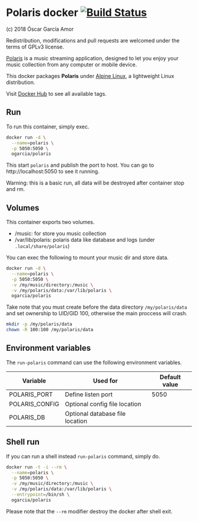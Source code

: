 # Polaris docker [![Build Status](https://travis-ci.org/ogarcia/docker-polaris.svg?branch=master)](https://travis-ci.org/ogarcia/docker-polaris)

(c) 2018 Óscar García Amor

Redistribution, modifications and pull requests are welcomed under the terms
of GPLv3 license.

[Polaris][1] is a music streaming application, designed to let you enjoy
your music collection from any computer or mobile device.

This docker packages **Polaris** under [Alpine Linux][2], a lightweight
Linux distribution.

Visit [Docker Hub][3] to see all available tags.

[1]: https://github.com/agersant/polaris
[2]: https://alpinelinux.org/
[3]: https://hub.docker.com/r/ogarcia/polaris/


## Run

To run this container, simply exec.

```sh
docker run -d \
  --name=polaris \
  -p 5050:5050 \
  ogarcia/polaris
```

This start `polaris` and publish the port to host. You can go to
http://localhost:5050 to see it running.

Warning: this is a basic run, all data will be destroyed after container
stop and rm.

## Volumes

This container exports two volumes.

- /music: for store you music collection
- /var/lib/polaris: polaris data like database and logs (under
  `.local/share/polaris`)

You can exec the following to mount your music dir and store data.

```sh
docker run -d \
  --name=polaris \
  -p 5050:5050 \
  -v /my/music/directory:/music \
  -v /my/polaris/data:/var/lib/polaris \
  ogarcia/polaris
```

Take note that you must create before the data directory `/my/polaris/data`
and set ownership to UID/GID 100, otherwise the main proccess will crash.

```sh
mkdir -p /my/polaris/data
chown -R 100:100 /my/polaris/data
```

## Environment variables

The `run-polaris` command can use the following environment variables.

| Variable | Used for | Default value |
| --- | --- | --- |
| POLARIS_PORT | Define listen port | 5050 |
| POLARIS_CONFIG | Optional config file location | |
| POLARIS_DB | Optional database file location | |

## Shell run

If you can run a shell instead `run-polaris` command, simply do.

```sh
docker run -t -i --rm \
  --name=polaris \
  -p 5050:5050 \
  -v /my/music/directory:/music \
  -v /my/polaris/data:/var/lib/polaris \
  --entrypoint=/bin/sh \
  ogarcia/polaris
```

Please note that the `--rm` modifier destroy the docker after shell exit.
